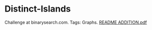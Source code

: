 # Distinct-Islands
Challenge at binarysearch.com. Tags: Graphs.
[README ADDITION.pdf](https://github.com/LachezarTsK/Distinct-Islands/files/6444727/README.ADDITION.pdf)

